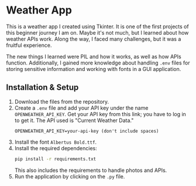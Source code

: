 # Weather App

This is a weather app I created using Tkinter. It is one of the first projects of this beginner journey I am on. Maybe it's not much, but I learned about how weather APIs work. Along the way, I faced many challenges, but it was a fruitful experience.

The new things I learned were PIL and how it works, as well as how APIs function. Additionally, I gained more knowledge about handling `.env` files for storing sensitive information and working with fonts in a GUI application.

## Installation & Setup

1. Download the files from the repository.
2. Create a `.env` file and add your API key under the name `OPENWEATHER_API_KEY`. Get your API key from this link; you have to log in to get it. The API used is "Current Weather Data."
   ```
   OPENWEATHER_API_KEY=your-api-key (don't include spaces)
   ```
3. Install the font `Albertus Bold.ttf`.
4. Install the required dependencies:
   ```sh
   pip install -r requirements.txt
   ```
   This also includes the requirements to handle photos and APIs.
5. Run the application by clicking on the `.py` file.

